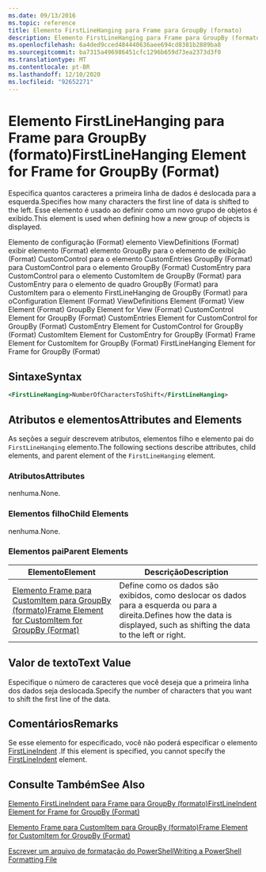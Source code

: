 ```yaml
---
ms.date: 09/13/2016
ms.topic: reference
title: Elemento FirstLineHanging para Frame para GroupBy (formato)
description: Elemento FirstLineHanging para Frame para GroupBy (formato)
ms.openlocfilehash: 6a4ded9cced484440636aee694cd8381b2889ba8
ms.sourcegitcommit: ba7315a496986451cfc1296b659d73ea2373d3f0
ms.translationtype: MT
ms.contentlocale: pt-BR
ms.lasthandoff: 12/10/2020
ms.locfileid: "92652271"
---
```

# <a name="firstlinehanging-element-for-frame-for-groupby-format"></a><span data-ttu-id="93da9-103">Elemento FirstLineHanging para Frame para GroupBy (formato)</span><span class="sxs-lookup"><span data-stu-id="93da9-103">FirstLineHanging Element for Frame for GroupBy (Format)</span></span>

<span data-ttu-id="93da9-104">Especifica quantos caracteres a primeira linha de dados é deslocada para a esquerda.</span><span class="sxs-lookup"><span data-stu-id="93da9-104">Specifies how many characters the first line of data is shifted to the left.</span></span> <span data-ttu-id="93da9-105">Esse elemento é usado ao definir como um novo grupo de objetos é exibido.</span><span class="sxs-lookup"><span data-stu-id="93da9-105">This element is used when defining how a new group of objects is displayed.</span></span>

<span data-ttu-id="93da9-106">Elemento de configuração (Format) elemento ViewDefinitions (Format) exibir elemento (Format) elemento GroupBy para o elemento de exibição (Format) CustomControl para o elemento CustomEntries GroupBy (Format) para CustomControl para o elemento GroupBy (Format) CustomEntry para CustomControl para o elemento CustomItem de GroupBy (Format) para CustomEntry para o elemento de quadro GroupBy (Format) para CustomItem para o elemento FirstLineHanging de GroupBy (Format) para o</span><span class="sxs-lookup"><span data-stu-id="93da9-106">Configuration Element (Format) ViewDefinitions Element (Format) View Element (Format) GroupBy Element for View (Format) CustomControl Element for GroupBy (Format) CustomEntries Element for CustomControl for GroupBy (Format) CustomEntry Element for CustomControl for GroupBy (Format) CustomItem Element for CustomEntry for GroupBy (Format) Frame Element for CustomItem for GroupBy (Format) FirstLineHanging Element for Frame for GroupBy (Format)</span></span>

## <a name="syntax"></a><span data-ttu-id="93da9-107">Sintaxe</span><span class="sxs-lookup"><span data-stu-id="93da9-107">Syntax</span></span>

```xml
<FirstLineHanging>NumberOfCharactersToShift</FirstLineHanging>
```

## <a name="attributes-and-elements"></a><span data-ttu-id="93da9-108">Atributos e elementos</span><span class="sxs-lookup"><span data-stu-id="93da9-108">Attributes and Elements</span></span>

<span data-ttu-id="93da9-109">As seções a seguir descrevem atributos, elementos filho e elemento pai do `FirstLineHanging` elemento.</span><span class="sxs-lookup"><span data-stu-id="93da9-109">The following sections describe attributes, child elements, and parent element of the `FirstLineHanging` element.</span></span>

### <a name="attributes"></a><span data-ttu-id="93da9-110">Atributos</span><span class="sxs-lookup"><span data-stu-id="93da9-110">Attributes</span></span>

<span data-ttu-id="93da9-111">nenhuma.</span><span class="sxs-lookup"><span data-stu-id="93da9-111">None.</span></span>

### <a name="child-elements"></a><span data-ttu-id="93da9-112">Elementos filho</span><span class="sxs-lookup"><span data-stu-id="93da9-112">Child Elements</span></span>

<span data-ttu-id="93da9-113">nenhuma.</span><span class="sxs-lookup"><span data-stu-id="93da9-113">None.</span></span>

### <a name="parent-elements"></a><span data-ttu-id="93da9-114">Elementos pai</span><span class="sxs-lookup"><span data-stu-id="93da9-114">Parent Elements</span></span>

|<span data-ttu-id="93da9-115">Elemento</span><span class="sxs-lookup"><span data-stu-id="93da9-115">Element</span></span>|<span data-ttu-id="93da9-116">Descrição</span><span class="sxs-lookup"><span data-stu-id="93da9-116">Description</span></span>|
|-------------|-----------------|
|[<span data-ttu-id="93da9-117">Elemento Frame para CustomItem para GroupBy (formato)</span><span class="sxs-lookup"><span data-stu-id="93da9-117">Frame Element for CustomItem for GroupBy (Format)</span></span>](./frame-element-for-customitem-for-groupby-format.md)|<span data-ttu-id="93da9-118">Define como os dados são exibidos, como deslocar os dados para a esquerda ou para a direita.</span><span class="sxs-lookup"><span data-stu-id="93da9-118">Defines how the data is displayed, such as shifting the data to the left or right.</span></span>|

## <a name="text-value"></a><span data-ttu-id="93da9-119">Valor de texto</span><span class="sxs-lookup"><span data-stu-id="93da9-119">Text Value</span></span>

<span data-ttu-id="93da9-120">Especifique o número de caracteres que você deseja que a primeira linha dos dados seja deslocada.</span><span class="sxs-lookup"><span data-stu-id="93da9-120">Specify the number of characters that you want to shift the first line of the data.</span></span>

## <a name="remarks"></a><span data-ttu-id="93da9-121">Comentários</span><span class="sxs-lookup"><span data-stu-id="93da9-121">Remarks</span></span>

<span data-ttu-id="93da9-122">Se esse elemento for especificado, você não poderá especificar o elemento [FirstLineIndent](./firstlineindent-element-for-frame-for-groupby-format.md) .</span><span class="sxs-lookup"><span data-stu-id="93da9-122">If this element is specified, you cannot specify the [FirstLineIndent](./firstlineindent-element-for-frame-for-groupby-format.md) element.</span></span>

## <a name="see-also"></a><span data-ttu-id="93da9-123">Consulte Também</span><span class="sxs-lookup"><span data-stu-id="93da9-123">See Also</span></span>

[<span data-ttu-id="93da9-124">Elemento FirstLineIndent para Frame para GroupBy (formato)</span><span class="sxs-lookup"><span data-stu-id="93da9-124">FirstLineIndent Element for Frame for GroupBy (Format)</span></span>](./firstlineindent-element-for-frame-for-groupby-format.md)

[<span data-ttu-id="93da9-125">Elemento Frame para CustomItem para GroupBy (formato)</span><span class="sxs-lookup"><span data-stu-id="93da9-125">Frame Element for CustomItem for GroupBy (Format)</span></span>](./frame-element-for-customitem-for-groupby-format.md)

[<span data-ttu-id="93da9-126">Escrever um arquivo de formatação do PowerShell</span><span class="sxs-lookup"><span data-stu-id="93da9-126">Writing a PowerShell Formatting File</span></span>](./writing-a-powershell-formatting-file.md)
